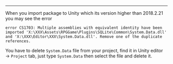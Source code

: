* * *

When you import package to Unity which its version higher than 2018.2.21 you may see the error

```
error CS1703: Multiple assemblies with equivalent identity have been imported 'X:\XXX\Assets\RPGGame\Plugins\SQLite\Common\System.Data.dll' and 'X:\XXX\Editor\XXX\System.Data.dll'. Remove one of the duplicate references.
```

You have to delete `System.Data` file from your project, find it in Unity editor → `Project` tab, just type `System.Data` then select the file and delete it.